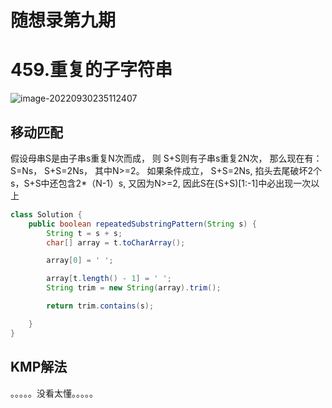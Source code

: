 # 随想录第九期

# 459.重复的子字符串

![image-20220930235112407](D:/notes/3150/image-20220930235112407.png)

## 移动匹配

假设母串S是由子串s重复N次而成， 则 S+S则有子串s重复2N次， 那么现在有： S=Ns， S+S=2Ns， 其中N>=2。 如果条件成立， S+S=2Ns, 掐头去尾破坏2个s，S+S中还包含2*（N-1）s, 又因为N>=2, 因此S在(S+S)[1:-1]中必出现一次以上

```java
class Solution {
    public boolean repeatedSubstringPattern(String s) {
        String t = s + s;
        char[] array = t.toCharArray();

        array[0] = ' ';

        array[t.length() - 1] = ' ';
        String trim = new String(array).trim();

        return trim.contains(s);

    }
}
```

## 	KMP解法

。。。。。没看太懂。。。。。